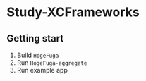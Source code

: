 # Study-XCFrameworks

## Getting start

1. Build `HogeFuga`
2. Run `HogeFuga-aggregate`
3. Run example app

